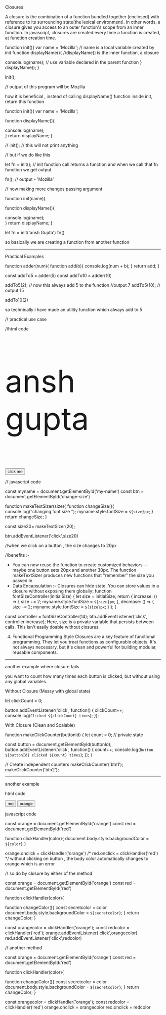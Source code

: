 Closures

A closure is the combination of a function bundled together (enclosed) with reference to its surrounding state(the lexical environment). In other words, a closure gives you access to an outer function's scope from an inner function. In javascript, closures are created every time a function is created, at function creation time. 

function init(){
 var name = 'Mozilla'; // name is a local variable created by init
 function displayName(){
  //displayName() is the inner function, a closure
   
  console.log(name); // use variable declared in the parent function
 }
 displayName();
}

init();

// output of this program will be Mozilla 

how it is beneficial , instead of calling displayName() function inside init, return this function 


function init(){
 var name = 'Mozilla';  

 function displayName(){
  
   
  console.log(name);  
 }
  return displayName;
}

// init(); // this will not print anything 

// but if we do like this 

let fn = init(); // init function call returns a function and when we call that fn function we get output 

fn();     // output - 'Mozilla'



// now making more changes passing argument


function init(name){


 function displayName(){
  
   
  console.log(name);  
 }
  return displayName;
}

let fn = init('ansh Gupta')
fn()

so basically we are creating a function from another function 

------------------------------
Practical Examples

function adder(num){
 function add(b){
  console.log(num + b);
 }
return add;
}

const addTo5 = adder(5)
const addTo10 = adder(10)

addTo5(2);    // now this always add 5 to the function //output 7
addTo5(10);   // output 15

addTo10(2)

so technically i have made an utility function which always add to 5 

// practical use case 

//html code 

<!DOCTYPE html>
<html>
<head>
<title>Page Title</title>
</head>
<body>

<p id='my-name' style = 'font-size : 100px'> ansh gupta</p>
<button id = 'change-size'>
click me 
</button>
</body>
</html>

// javascript code 

const myname = document.getElementById('my-name')
const btn = document.getElementById('change-size')

function makeTextSizer(size){
 function changeSize(){
 console.log("changing font size ");
  myname.style.fontSize = `${size}px`;
 }
 return changeSize;
}

const size20= makeTextSizer(20);

btn.addEventListener('click',size20)                  

//when we click on a button , the size changes to 20px 

//benefits :- 
- You can now reuse the function to create customized behaviors — maybe one button sets 20px and another 30px. The function makeTextSizer produces new functions that "remember" the size you passed in. 
- Data Encapsulation :- Closures can hide state. You can store values in a closure without exposing them globally:
function fontSizeController(initialSize) {
  let size = initialSize;
  return {
    increase: () => {
      size += 2;
      myname.style.fontSize = `${size}px`;
    },
    decrease: () => {
      size -= 2;
      myname.style.fontSize = `${size}px`;
    }
  };
}

const controller = fontSizeController(14);
btn.addEventListener('click', controller.increase);
Here, size is a private variable that persists between calls. This isn't easily doable without closures.

4. Functional Programming Style
Closures are a key feature of functional programming. They let you treat functions as configurable objects. It's not always necessary, but it's clean and powerful for building modular, reusable components.

--------------
another example where closure fails 

you want to count how many times each button is clicked, but without using any global variables.

Without Closure (Messy with global state)

let clickCount = 0;

button.addEventListener('click', function() {
  clickCount++;
  console.log(`Clicked ${clickCount} times`);
});


With Closure (Clean and Scalable)

function makeClickCounter(buttonId) {
  let count = 0; // private state

  const button = document.getElementById(buttonId);
  button.addEventListener('click', function() {
    count++;
    console.log(`Button ${buttonId} clicked ${count} times`);
  });
}

// Create independent counters
makeClickCounter('btn1');
makeClickCounter('btn2');


---------------------------------------------------------

another example 

html code 

<html>
<head>
<title>Page Title</title>
</head>
<body>

<button id = 'red'>
red
</button>

<button id = 'orange'>
orange
</button>

</body>
</html>       

javascript code 

const orange = document.getElementById('orange')
const red = document.getElementById('red')


function clickHandler(color){
 document.body.style.backgroundColor  = `${color}`
}

orange.onclick = clickHandler('orange')
/* red.onclick = clickHandler('red') */                            without clicking on button , the body color automatically changes to orange which is an error 

// so do by closure by either of the method 

const orange = document.getElementById('orange')
const red = document.getElementById('red')


function clickHandler(color){

 function changeColor(){
 		const secretcolor = color
    document.body.style.backgroundColor  = `${secretcolor}`;
 }
 return changeColor;
}

const orangecolor = clickHandler('orange');
const redcolor = clickHandler('red');
orange.addEventListener('click',orangecolor)
red.addEventListener('click',redcolor) 

// another method 

const orange = document.getElementById('orange')
const red = document.getElementById('red')


function clickHandler(color){

 function changeColor(){
 		const secretcolor = color
    document.body.style.backgroundColor  = `${secretcolor}`;
 }
 return changeColor;
}

const orangecolor = clickHandler('orange');
const redcolor = clickHandler('red')
orange.onclick = orangecolor
red.onclick = redcolor


